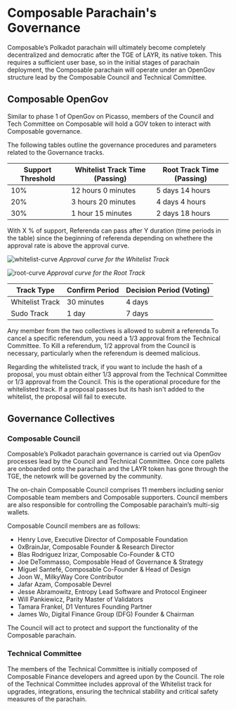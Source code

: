 # Composable Parachain's Governance

Composable’s Polkadot parachain will ultimately become completely decentralized and democratic after the TGE of LAYR, its native token. This requires a sufficient user base, so in the initial stages of parachain deployment, the Composable parachain will operate under an OpenGov structure lead by the Composable Council and Technical Committee. 

## Composable OpenGov

Similar to phase 1 of OpenGov on Picasso, members of the Council and Tech Committee on Composable will hold a GOV token to interact with Composable governance.

The following tables outline the governance procedures and parameters related to the Governance tracks.

| Support Threshold | Whitelist Track Time (Passing) | Root Track Time (Passing) |
|-------------------|--------------------------|----------------------|
| 10%               | 12 hours 0 minutes       | 5 days 14 hours      |
| 20%               | 3 hours 20 minutes       | 4 days 4 hours       |
| 30%               | 1 hour 15 minutes        | 2 days 18 hours      |

With X % of support, Referenda can pass after Y duration (time periods in the table) since the beginning of referenda depending on whethere the approval rate is above the approval curve.

![whitelist-curve](../whitelist-track.png)
*Approval curve for the Whitelist Track*

![root-curve](../root-track.png)
*Approval curve for the Root Track*


| Track Type            | Confirm Period    | Decision Period (Voting) |
|-----------------------|-------------------|--------------------------|
| Whitelist Track       | 30 minutes        | 4 days                   |
| Sudo Track            | 1 day             | 7 days                   |


Any member from the two collectives is allowed to submit a referenda.To cancel a specific referendum, you need a 1/3 approval from the Technical Committee. To Kill a referendum, 1/2 approval from the Council is necessary, particularly when the referendum is deemed malicious.

Regarding the whitelisted track, if you want to include the hash of a proposal, you must obtain either 1/3 approval from the Technical Committee or 1/3 approval from the Council. This is the operational procedure for the whitelisted track. If a proposal passes but its hash isn't added to the whitelist, the proposal will fail to execute.
## Governance Collectives
### Composable Council

Composable’s Polkadot parachain governance is carried out via OpenGov processes lead by the Council and Technical Committee. Once core pallets are onboarded onto the parachain and the LAYR token has gone through the TGE, the netowrk will be governed by the community. 

The on-chain Composable Council comprises 11 members including senior Composable team members and Composable supporters. Council members are also responsible for controlling the Composable parachain’s multi-sig wallets.

Composable Council members are as follows:

- Henry Love, Executive Director of Composable Foundation
- 0xBrainJar, Composable Founder & Research Director
- Blas Rodriguez Irizar, Composable Co-Founder & CTO
- Joe DeTommasso, Composable Head of Governance & Strategy
- Miguel Santefé, Composable Co-Founder & Head of Design
- Joon W., MilkyWay Core Contributor
- Jafar Azam, Composable Devrel
- Jesse Abramowitz, Entropy Lead Software and Protocol Engineer
- Will Pankiewicz, Parity Master of Validators
- Tamara Frankel, D1 Ventures Founding Partner
- James Wo, Digital Finance Group (DFG) Founder & Chairman

The Council will act to protect and support the functionality of the Composable parachain. 

### Technical Committee

The members of the Technical Committee is initially composed of Composable Finance developers and agreed upon by the Council. The role of the Technical Committee includes approval of the Whitelist track for upgrades, integrations, ensuring the technical stability and critical safety measures of the parachain. 